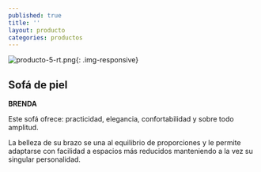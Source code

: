 ```yaml
---
published: true
title: ''
layout: producto
categories: productos
---
```

![producto-5-rt.png]({{site.baseurl}}/media/producto-5-rt.png){: .img-responsive}

## Sofá de piel
**BRENDA**

Este sofá ofrece: practicidad, elegancia, confortabilidad y sobre todo amplitud.

La belleza de su brazo se una al equilibrio de proporciones y le permite adaptarse con facilidad a espacios más reducidos manteniendo a la vez su singular personalidad.
